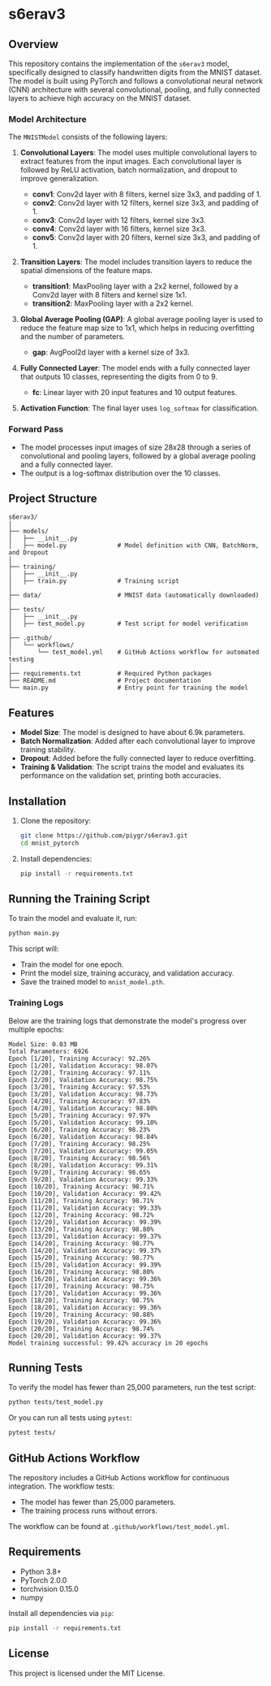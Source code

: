 # s6erav3

## Overview

This repository contains the implementation of the `s6erav3` model, specifically designed to classify handwritten digits from the MNIST dataset. The model is built using PyTorch and follows a convolutional neural network (CNN) architecture with several convolutional, pooling, and fully connected layers to achieve high accuracy on the MNIST dataset.

### Model Architecture

The `MNISTModel` consists of the following layers:

1. **Convolutional Layers**: The model uses multiple convolutional layers to extract features from the input images. Each convolutional layer is followed by ReLU activation, batch normalization, and dropout to improve generalization.
   - **conv1**: Conv2d layer with 8 filters, kernel size 3x3, and padding of 1.
   - **conv2**: Conv2d layer with 12 filters, kernel size 3x3, and padding of 1.
   - **conv3**: Conv2d layer with 12 filters, kernel size 3x3.
   - **conv4**: Conv2d layer with 16 filters, kernel size 3x3.
   - **conv5**: Conv2d layer with 20 filters, kernel size 3x3, and padding of 1.

2. **Transition Layers**: The model includes transition layers to reduce the spatial dimensions of the feature maps.
   - **transition1**: MaxPooling layer with a 2x2 kernel, followed by a Conv2d layer with 8 filters and kernel size 1x1.
   - **transition2**: MaxPooling layer with a 2x2 kernel.

3. **Global Average Pooling (GAP)**: A global average pooling layer is used to reduce the feature map size to 1x1, which helps in reducing overfitting and the number of parameters.
   - **gap**: AvgPool2d layer with a kernel size of 3x3.

4. **Fully Connected Layer**: The model ends with a fully connected layer that outputs 10 classes, representing the digits from 0 to 9.
   - **fc**: Linear layer with 20 input features and 10 output features.

5. **Activation Function**: The final layer uses `log_softmax` for classification.

### Forward Pass
- The model processes input images of size 28x28 through a series of convolutional and pooling layers, followed by a global average pooling and a fully connected layer.
- The output is a log-softmax distribution over the 10 classes.


## Project Structure

```
s6erav3/
│
├── models/
│   ├── __init__.py
│   ├── model.py              # Model definition with CNN, BatchNorm, and Dropout
│
├── training/
│   ├── __init__.py
│   ├── train.py              # Training script
│
├── data/                     # MNIST data (automatically downloaded)
│
├── tests/
│   ├── __init__.py
│   ├── test_model.py         # Test script for model verification
│
├── .github/
│   └── workflows/
│       └── test_model.yml    # GitHub Actions workflow for automated testing
│
├── requirements.txt          # Required Python packages
├── README.md                 # Project documentation
└── main.py                   # Entry point for training the model
```

## Features
- **Model Size**: The model is designed to have about 6.9k parameters.
- **Batch Normalization**: Added after each convolutional layer to improve training stability.
- **Dropout**: Added before the fully connected layer to reduce overfitting.
- **Training & Validation**: The script trains the model and evaluates its performance on the validation set, printing both accuracies.

## Installation

1. Clone the repository:
   ```sh
   git clone https://github.com/piygr/s6erav3.git
   cd mnist_pytorch
   ```

2. Install dependencies:
   ```sh
   pip install -r requirements.txt
   ```

## Running the Training Script

To train the model and evaluate it, run:
```sh
python main.py
```
This script will:
- Train the model for one epoch.
- Print the model size, training accuracy, and validation accuracy.
- Save the trained model to `mnist_model.pth`.

### Training Logs
Below are the training logs that demonstrate the model's progress over multiple epochs:

```
Model Size: 0.03 MB
Total Parameters: 6926
Epoch [1/20], Training Accuracy: 92.26%
Epoch [1/20], Validation Accuracy: 98.07%
Epoch [2/20], Training Accuracy: 97.11%
Epoch [2/20], Validation Accuracy: 98.75%
Epoch [3/20], Training Accuracy: 97.53%
Epoch [3/20], Validation Accuracy: 98.73%
Epoch [4/20], Training Accuracy: 97.83%
Epoch [4/20], Validation Accuracy: 98.80%
Epoch [5/20], Training Accuracy: 97.97%
Epoch [5/20], Validation Accuracy: 99.10%
Epoch [6/20], Training Accuracy: 98.23%
Epoch [6/20], Validation Accuracy: 98.84%
Epoch [7/20], Training Accuracy: 98.25%
Epoch [7/20], Validation Accuracy: 99.05%
Epoch [8/20], Training Accuracy: 98.56%
Epoch [8/20], Validation Accuracy: 99.31%
Epoch [9/20], Training Accuracy: 98.65%
Epoch [9/20], Validation Accuracy: 99.33%
Epoch [10/20], Training Accuracy: 98.71%
Epoch [10/20], Validation Accuracy: 99.42%
Epoch [11/20], Training Accuracy: 98.71%
Epoch [11/20], Validation Accuracy: 99.33%
Epoch [12/20], Training Accuracy: 98.72%
Epoch [12/20], Validation Accuracy: 99.39%
Epoch [13/20], Training Accuracy: 98.80%
Epoch [13/20], Validation Accuracy: 99.37%
Epoch [14/20], Training Accuracy: 98.77%
Epoch [14/20], Validation Accuracy: 99.37%
Epoch [15/20], Training Accuracy: 98.77%
Epoch [15/20], Validation Accuracy: 99.39%
Epoch [16/20], Training Accuracy: 98.80%
Epoch [16/20], Validation Accuracy: 99.36%
Epoch [17/20], Training Accuracy: 98.75%
Epoch [17/20], Validation Accuracy: 99.36%
Epoch [18/20], Training Accuracy: 98.75%
Epoch [18/20], Validation Accuracy: 99.36%
Epoch [19/20], Training Accuracy: 98.88%
Epoch [19/20], Validation Accuracy: 99.36%
Epoch [20/20], Training Accuracy: 98.74%
Epoch [20/20], Validation Accuracy: 99.37%
Model training successful: 99.42% accuracy in 20 epochs
```

## Running Tests

To verify the model has fewer than 25,000 parameters, run the test script:
```sh
python tests/test_model.py
```

Or you can run all tests using `pytest`:
```sh
pytest tests/
```

## GitHub Actions Workflow

The repository includes a GitHub Actions workflow for continuous integration. The workflow tests:
- The model has fewer than 25,000 parameters.
- The training process runs without errors.

The workflow can be found at `.github/workflows/test_model.yml`.

## Requirements
- Python 3.8+
- PyTorch 2.0.0
- torchvision 0.15.0
- numpy

Install all dependencies via `pip`:
```sh
pip install -r requirements.txt
```

## License

This project is licensed under the MIT License.
